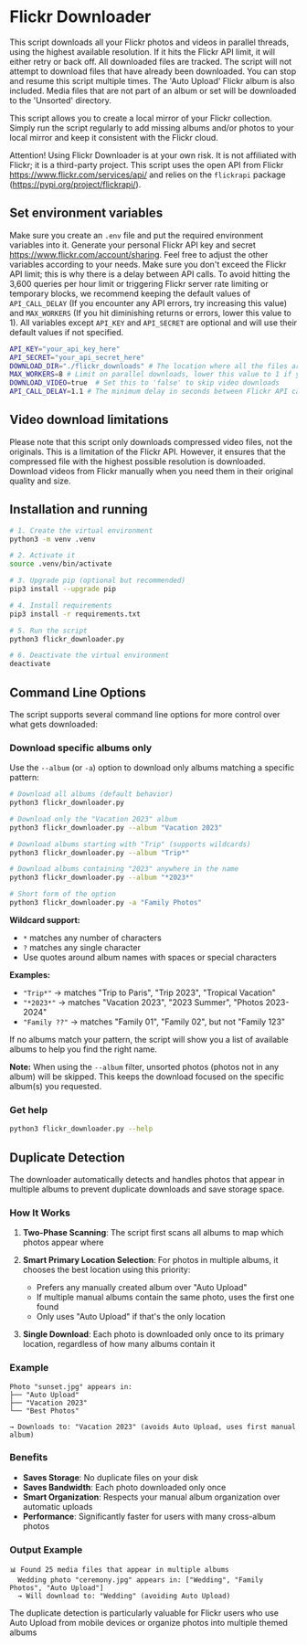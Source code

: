# Flickr Downloader

This script downloads all your Flickr photos and videos in parallel threads, using the highest available resolution. If it hits the Flickr API limit, it will either retry or back off. All downloaded files are tracked. The script will not attempt to download files that have already been downloaded. You can stop and resume this script multiple times. The 'Auto Upload' Flickr album is also included. Media files that are not part of an album or set will be downloaded to the 'Unsorted' directory.

This script allows you to create a local mirror of your Flickr collection. Simply run the script regularly to add missing albums and/or photos to your local mirror and keep it consistent with the Flickr cloud.

Attention! Using Flickr Downloader is at your own risk. It is not affiliated with Flickr; it is a third-party project. This script uses the open API from Flickr https://www.flickr.com/services/api/ and relies on the `flickrapi` package (https://pypi.org/project/flickrapi/).

## Set environment variables

Make sure you create an `.env` file and put the required environment variables into it. Generate your personal Flickr API key and secret https://www.flickr.com/account/sharing. Feel free to adjust the other variables according to your needs. Make sure you don't exceed the Flickr API limit; this is why there is a delay between API calls. To avoid hitting the 3,600 queries per hour limit or triggering Flickr server rate limiting or temporary blocks, we recommend keeping the default values of `API_CALL_DELAY` (If you encounter any API errors, try increasing this value) and `MAX_WORKERS` (If you hit diminishing returns or errors, lower this value to 1). All variables except `API_KEY` and `API_SECRET` are optional and will use their default values if not specified.

```sh
API_KEY="your_api_key_here"
API_SECRET="your_api_secret_here"
DOWNLOAD_DIR="./flickr_downloads" # The location where all the files are downloaded
MAX_WORKERS=8 # Limit on parallel downloads, lower this value to 1 if you see many failures
DOWNLOAD_VIDEO=true  # Set this to 'false' to skip video downloads
API_CALL_DELAY=1.1 # The minimum delay in seconds between Flickr API calls
```

## Video download limitations

Please note that this script only downloads compressed video files, not the originals. This is a limitation of the Flickr API. However, it ensures that the compressed file with the highest possible resolution is downloaded. Download videos from Flickr manually when you need them in their original quality and size.

## Installation and running

```sh
# 1. Create the virtual environment
python3 -m venv .venv

# 2. Activate it
source .venv/bin/activate

# 3. Upgrade pip (optional but recommended)
pip3 install --upgrade pip

# 4. Install requirements
pip3 install -r requirements.txt

# 5. Run the script
python3 flickr_downloader.py

# 6. Deactivate the virtual environment
deactivate
```

## Command Line Options

The script supports several command line options for more control over what gets downloaded:

### Download specific albums only

Use the `--album` (or `-a`) option to download only albums matching a specific pattern:

```sh
# Download all albums (default behavior)
python3 flickr_downloader.py

# Download only the "Vacation 2023" album
python3 flickr_downloader.py --album "Vacation 2023"

# Download albums starting with "Trip" (supports wildcards)
python3 flickr_downloader.py --album "Trip*"

# Download albums containing "2023" anywhere in the name
python3 flickr_downloader.py --album "*2023*"

# Short form of the option
python3 flickr_downloader.py -a "Family Photos"
```

**Wildcard support:**
- `*` matches any number of characters
- `?` matches any single character
- Use quotes around album names with spaces or special characters

**Examples:**
- `"Trip*"` → matches "Trip to Paris", "Trip 2023", "Tropical Vacation"
- `"*2023*"` → matches "Vacation 2023", "2023 Summer", "Photos 2023-2024"
- `"Family ??"` → matches "Family 01", "Family 02", but not "Family 123"

If no albums match your pattern, the script will show you a list of available albums to help you find the right name.

**Note:** When using the `--album` filter, unsorted photos (photos not in any album) will be skipped. This keeps the download focused on the specific album(s) you requested.

### Get help

```sh
python3 flickr_downloader.py --help
```

## Duplicate Detection

The downloader automatically detects and handles photos that appear in multiple albums to prevent duplicate downloads and save storage space.

### How It Works

1. **Two-Phase Scanning**: The script first scans all albums to map which photos appear where
2. **Smart Primary Location Selection**: For photos in multiple albums, it chooses the best location using this priority:
   - Prefers any manually created album over "Auto Upload"
   - If multiple manual albums contain the same photo, uses the first one found
   - Only uses "Auto Upload" if that's the only location

3. **Single Download**: Each photo is downloaded only once to its primary location, regardless of how many albums contain it

### Example

```
Photo "sunset.jpg" appears in:
├── "Auto Upload" 
├── "Vacation 2023"
└── "Best Photos"

→ Downloads to: "Vacation 2023" (avoids Auto Upload, uses first manual album)
```

### Benefits

- **Saves Storage**: No duplicate files on your disk
- **Saves Bandwidth**: Each photo downloaded only once
- **Smart Organization**: Respects your manual album organization over automatic uploads
- **Performance**: Significantly faster for users with many cross-album photos

### Output Example

```
📊 Found 25 media files that appear in multiple albums
  Wedding photo "ceremony.jpg" appears in: ["Wedding", "Family Photos", "Auto Upload"]
  → Will download to: "Wedding" (avoiding Auto Upload)
```

The duplicate detection is particularly valuable for Flickr users who use Auto Upload from mobile devices or organize photos into multiple themed albums
